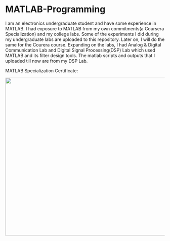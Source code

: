 # MATLAB-Programming

I am an electronics undergraduate student and have some experience in MATLAB. I had exposure to MATLAB from my own commitments(a Coursera Specialization) and my college labs. Some of the experiments I did during my undergraduate labs are uploaded to this repository. Later on, I will do the same for the Courera course. Expanding on the labs, I had Analog \& Digital Communication Lab and Digital Signal Processing(DSP) Lab which used MATLAB and its filter design tools. The matlab scripts and outputs that I uploaded till now are from my DSP Lab. 

MATLAB Specialization Certificate:

<img src="https://github.com/user-attachments/assets/fe9d3d9a-0efd-4380-903d-01e53b941a2e" width="650" height="500">
